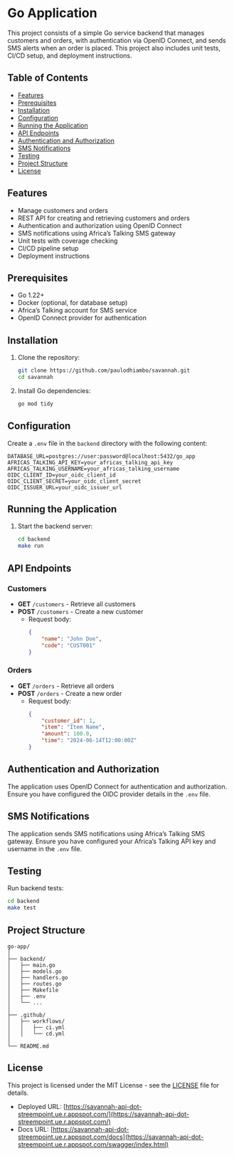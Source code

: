 # Go Application

This project consists of a simple Go service backend that manages customers and orders, with authentication via OpenID Connect, and sends SMS alerts when an order is placed. This project also includes unit tests, CI/CD setup, and deployment instructions.

## Table of Contents

- [Features](#features)
- [Prerequisites](#prerequisites)
- [Installation](#installation)
- [Configuration](#configuration)
- [Running the Application](#running-the-application)
- [API Endpoints](#api-endpoints)
- [Authentication and Authorization](#authentication-and-authorization)
- [SMS Notifications](#sms-notifications)
- [Testing](#testing)
- [Project Structure](#project-structure)
- [License](#license)

## Features

- Manage customers and orders
- REST API for creating and retrieving customers and orders
- Authentication and authorization using OpenID Connect
- SMS notifications using Africa’s Talking SMS gateway
- Unit tests with coverage checking
- CI/CD pipeline setup
- Deployment instructions

## Prerequisites

- Go 1.22+
- Docker (optional, for database setup)
- Africa’s Talking account for SMS service
- OpenID Connect provider for authentication

## Installation

1. Clone the repository:
    ```bash
    git clone https://github.com/paulodhiambo/savannah.git
    cd savannah
    ```

2. Install Go dependencies:
    ```bash
    go mod tidy
    ```

## Configuration

Create a `.env` file in the `backend` directory with the following content:
```env
DATABASE_URL=postgres://user:password@localhost:5432/go_app
AFRICAS_TALKING_API_KEY=your_africas_talking_api_key
AFRICAS_TALKING_USERNAME=your_africas_talking_username
OIDC_CLIENT_ID=your_oidc_client_id
OIDC_CLIENT_SECRET=your_oidc_client_secret
OIDC_ISSUER_URL=your_oidc_issuer_url
```

## Running the Application

1. Start the backend server:
    ```bash
    cd backend
    make run
    ```

## API Endpoints

### Customers
- **GET** `/customers` - Retrieve all customers
- **POST** `/customers` - Create a new customer
   - Request body:
       ```json
       {
           "name": "John Doe",
           "code": "CUST001"
       }
       ```

### Orders
- **GET** `/orders` - Retrieve all orders
- **POST** `/orders` - Create a new order
   - Request body:
       ```json
       {
           "customer_id": 1,
           "item": "Item Name",
           "amount": 100.0,
           "time": "2024-06-14T12:00:00Z"
       }
       ```

## Authentication and Authorization

The application uses OpenID Connect for authentication and authorization. Ensure you have configured the OIDC provider details in the `.env` file.

## SMS Notifications

The application sends SMS notifications using Africa’s Talking SMS gateway. Ensure you have configured your Africa’s Talking API key and username in the `.env` file.

## Testing

Run backend tests:
```bash
cd backend
make test
```

## Project Structure

```
go-app/
│
├── backend/
│   ├── main.go
│   ├── models.go
│   ├── handlers.go
│   ├── routes.go
│   ├── Makefile
│   ├── .env
│   └── ...
│
├── .github/
│   ├── workflows/
│   │   ├── ci.yml
│   │   └── cd.yml
│
└── README.md
```

## License

This project is licensed under the MIT License - see the [LICENSE](LICENSE) file for details.

- Deployed URL: [https://savannah-api-dot-streempoint.ue.r.appspot.com/](https://savannah-api-dot-streempoint.ue.r.appspot.com/)
- Docs URL: [https://savannah-api-dot-streempoint.ue.r.appspot.com/docs](https://savannah-api-dot-streempoint.ue.r.appspot.com/swagger/index.html)